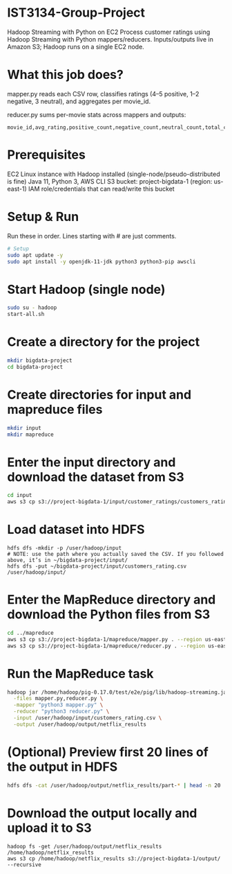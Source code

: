 # IST3134-Group-Project

Hadoop Streaming with Python on EC2
Process customer ratings using Hadoop Streaming with Python mappers/reducers. Inputs/outputs live in Amazon S3; Hadoop runs on a single EC2 node.

# What this job does?
mapper.py reads each CSV row, classifies ratings (4–5 positive, 1–2 negative, 3 neutral), and aggregates per movie_id.

reducer.py sums per-movie stats across mappers and outputs:
```
movie_id,avg_rating,positive_count,negative_count,neutral_count,total_count
```
# Prerequisites
EC2 Linux instance with Hadoop installed (single-node/pseudo-distributed is fine)
Java 11, Python 3, AWS CLI
S3 bucket: project-bigdata-1 (region: us-east-1)
IAM role/credentials that can read/write this bucket

# Setup & Run
Run these in order. Lines starting with # are just comments.

```bash
# Setup
sudo apt update -y
sudo apt install -y openjdk-11-jdk python3 python3-pip awscli
```

# Start Hadoop (single node)
```bash
sudo su - hadoop
start-all.sh
```

# Create a directory for the project
```bash
mkdir bigdata-project
cd bigdata-project
```

# Create directories for input and mapreduce files
```bash
mkdir input
mkdir mapreduce
```

# Enter the input directory and download the dataset from S3
```bash
cd input
aws s3 cp s3://project-bigdata-1/input/customer_ratings/customers_rating.csv . --region us-east-1
```

# Load dataset into HDFS
```
hdfs dfs -mkdir -p /user/hadoop/input
# NOTE: use the path where you actually saved the CSV. If you followed above, it’s in ~/bigdata-project/input/
hdfs dfs -put ~/bigdata-project/input/customers_rating.csv /user/hadoop/input/
```

# Enter the MapReduce directory and download the Python files from S3
```bash
cd ../mapreduce
aws s3 cp s3://project-bigdata-1/mapreduce/mapper.py . --region us-east-1
aws s3 cp s3://project-bigdata-1/mapreduce/reducer.py . --region us-east-1
```

# Run the MapReduce task
```bash
hadoop jar /home/hadoop/pig-0.17.0/test/e2e/pig/lib/hadoop-streaming.jar \
  -files mapper.py,reducer.py \
  -mapper "python3 mapper.py" \
  -reducer "python3 reducer.py" \
  -input /user/hadoop/input/customers_rating.csv \
  -output /user/hadoop/output/netflix_results
```

# (Optional) Preview first 20 lines of the output in HDFS
```bash
hdfs dfs -cat /user/hadoop/output/netflix_results/part-* | head -n 20
```

# Download the output locally and upload it to S3
```
hadoop fs -get /user/hadoop/output/netflix_results /home/hadoop/netflix_results
aws s3 cp /home/hadoop/netflix_results s3://project-bigdata-1/output/ --recursive
```
